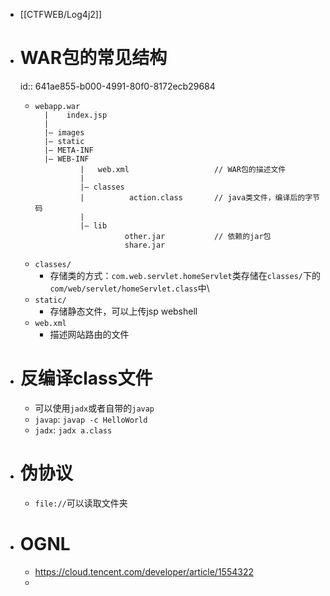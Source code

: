 - [[CTFWEB/Log4j2]]
- # WAR包的常见结构
  id:: 641ae855-b000-4991-80f0-8172ecb29684
	- ```text
	  webapp.war 
	    |    index.jsp 
	    | 
	    |— images 
	    |— static
	    |— META-INF 
	    |— WEB-INF 
	            |   web.xml                   // WAR包的描述文件 
	            | 
	            |— classes 
	            |          action.class       // java类文件，编译后的字节码
	            | 
	            |— lib 
	                      other.jar           // 依赖的jar包 
	                      share.jar 
	  ```
	- `classes/`
		- 存储类的方式：`com.web.servlet.homeServlet`类存储在`classes/`下的`com/web/servlet/homeServlet.class`中\
	- `static/`
		- 存储静态文件，可以上传jsp webshell
	- `web.xml`
		- 描述网站路由的文件
- # 反编译class文件
	- 可以使用`jadx`或者自带的`javap`
	- `javap`: `javap -c HelloWorld`
	- `jadx`: `jadx a.class`
- # 伪协议
	- `file://`可以读取文件夹
- # OGNL
	- https://cloud.tencent.com/developer/article/1554322
	-